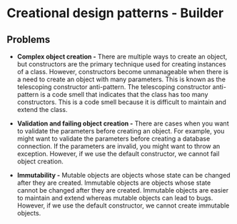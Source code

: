 # **Creational design patterns - Builder**


## Problems

* **Complex object creation -** There are multiple ways to create an object, but constructors are the
primary technique used for creating instances of a class. However, constructors become
unmanageable when there is a need to create an object with many parameters. This is known as the
telescoping constructor anti-pattern. The telescoping constructor anti-pattern is a code smell that
indicates that the class has too many constructors. This is a code smell because it is difficult to
maintain and extend the class.


* **Validation and failing object creation -** There are cases when you want to validate the
parameters before creating an object. For example, you might want to validate the parameters before
creating a database connection. If the parameters are invalid, you might want to throw an exception.
However, if we use the default constructor, we cannot fail object creation.


* **Immutability -** Mutable objects are objects whose state can be changed after they are created.
Immutable objects are objects whose state cannot be changed after they are created. Immutable
objects are easier to maintain and extend whereas mutable objects can lead to bugs. However, if we
use the default constructor, we cannot create immutable objects.